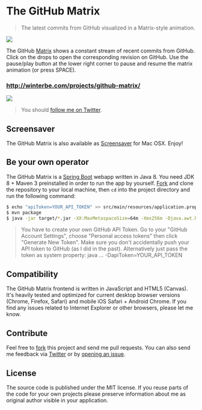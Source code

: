 The GitHub Matrix
====================

<blockquote>The latest commits from GitHub visualized in a Matrix-style animation.</blockquote>

<img src="http://winterbe.com/image/matrix-has-you.gif">

The GitHub [Matrix](http://en.wikipedia.org/wiki/The_Matrix) shows a constant stream of recent commits from GitHub. Click on the drops to open the corresponding revision on GitHub. Use the pause/play button at the lower right corner to pause and resume the matrix animation (or press SPACE).

### http://winterbe.com/projects/github-matrix/

<img src="http://winterbe.com/image/matrix.png">

> You should [follow me on Twitter](https://twitter.com/winterbe_).

## Screensaver

The GitHub Matrix is also available as [Screensaver](https://github.com/winterbe/github-matrix-screensaver) for Mac OSX. Enjoy!

## Be your own operator

The GitHub Matrix is a [Spring Boot](http://projects.spring.io/spring-boot/) webapp written in Java 8. You need JDK 8 + Maven 3 preinstalled in order to run the app by yourself. [Fork](https://github.com/winterbe/github-matrix/fork) and clone the repository to your local machine, then `cd` into the project directory and run the following command:

```bash
$ echo "apiToken=YOUR_API_TOKEN" >> src/main/resources/application.properties 
$ mvn package
$ java -jar target/*.jar -XX:MaxMetaspaceSize=64m -Xmx256m -Djava.awt.headless=true
```

<blockquote>You have to create your own GitHub API Token. Go to your "GitHub Account Settings", choose "Personal access tokens" then click "Generate New Token". Make sure you don't accidentally push your API token to GitHub (as I did in the past). Alternatively just pass the token as system property: java ... -DapiToken=YOUR_API_TOKEN</blockquote>

## Compatibility

The GitHub Matrix frontend is written in JavaScript and HTML5 (Canvas). It's heavily tested and optimized for current desktop browser versions (Chrome, Firefox, Safari) and mobile iOS Safari + Android Chrome. If you find any issues related to Internet Explorer or other browsers, please let me know.

## Contribute

Feel free to [fork](https://github.com/winterbe/github-matrix/fork) this project and send me pull requests. You can also send me feedback via [Twitter](https://twitter.com/benontherun) or by [opening an issue](https://github.com/winterbe/github-matrix/issues).

## License

The source code is published under the MIT license. If you reuse parts of the code for your own projects please preserve information about me as original author visible in your application.
